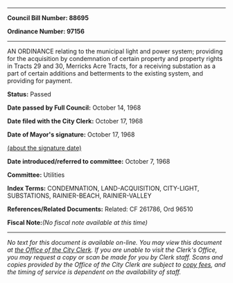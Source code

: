

********

**Council Bill Number: 88695**
   
**Ordinance Number: 97156**
********

 AN ORDINANCE relating to the municipal light and power system; providing for the acquisition by condemnation of certain property and property rights in Tracts 29 and 30, Merricks Acre Tracts, for a receiving substation as a part of certain additions and betterments to the existing system, and providing for payment.

**Status:** Passed
   
**Date passed by Full Council:** October 14, 1968
   
**Date filed with the City Clerk:** October 17, 1968
   
**Date of Mayor's signature:** October 17, 1968
   
[(about the signature date)](/~public/approvaldate.htm)
   
   
   
**Date introduced/referred to committee:** October 7, 1968
   
**Committee:** Utilities
   
   
**Index Terms:** CONDEMNATION, LAND-ACQUISITION, CITY-LIGHT, SUBSTATIONS, RAINIER-BEACH, RAINIER-VALLEY

**References/Related Documents:** Related: CF 261786, Ord 96510

**Fiscal Note:**_(No fiscal note available at this time)_
********

_No text for this document is available on-line. You may view this document at [the Office of the City Clerk](http://www.seattle.gov/leg/clerk/contactUs.htm). If you are unable to visit the Clerk's Office, you may request a copy or scan be made for you by Clerk staff. Scans and copies provided by the Office of the City Clerk are subject to [copy fees](http://clerk.seattle.gov/~public/clerkfees.htm), and the timing of service is dependent on the availability of staff._

